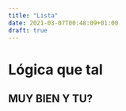 ```yaml
---
title: "Lista"
date: 2021-03-07T00:48:09+01:00
draft: true
---
```


# Lógica que tal

## MUY BIEN Y TU?
